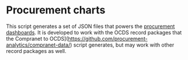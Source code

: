 # Procurement charts
This script generates a set of JSON files that powers the [procurement dashboards](https://github.com/procurement-analytics/procurement-analytics). It is developed to work with the OCDS record packages that the Compranet to OCDS](https://github.com/procurement-analytics/compranet-data/) script generates, but may work with other record packages as well.

